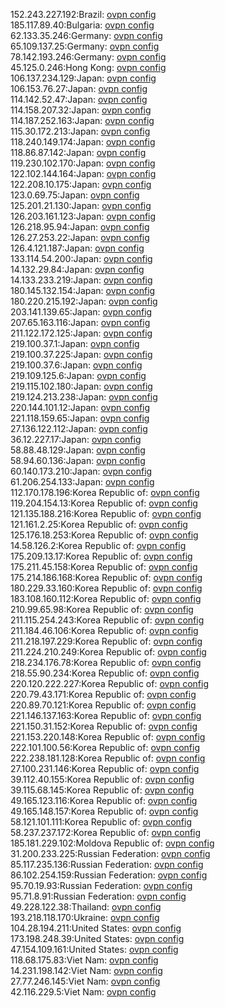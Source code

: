 152.243.227.192:Brazil: [ovpn config](vpn/152_243_227_192.ovpn)  
185.117.89.40:Bulgaria: [ovpn config](vpn/185_117_89_40.ovpn)  
62.133.35.246:Germany: [ovpn config](vpn/62_133_35_246.ovpn)  
65.109.137.25:Germany: [ovpn config](vpn/65_109_137_25.ovpn)  
78.142.193.246:Germany: [ovpn config](vpn/78_142_193_246.ovpn)  
45.125.0.246:Hong Kong: [ovpn config](vpn/45_125_0_246.ovpn)  
106.137.234.129:Japan: [ovpn config](vpn/106_137_234_129.ovpn)  
106.153.76.27:Japan: [ovpn config](vpn/106_153_76_27.ovpn)  
114.142.52.47:Japan: [ovpn config](vpn/114_142_52_47.ovpn)  
114.158.207.32:Japan: [ovpn config](vpn/114_158_207_32.ovpn)  
114.187.252.163:Japan: [ovpn config](vpn/114_187_252_163.ovpn)  
115.30.172.213:Japan: [ovpn config](vpn/115_30_172_213.ovpn)  
118.240.149.174:Japan: [ovpn config](vpn/118_240_149_174.ovpn)  
118.86.87.142:Japan: [ovpn config](vpn/118_86_87_142.ovpn)  
119.230.102.170:Japan: [ovpn config](vpn/119_230_102_170.ovpn)  
122.102.144.164:Japan: [ovpn config](vpn/122_102_144_164.ovpn)  
122.208.10.175:Japan: [ovpn config](vpn/122_208_10_175.ovpn)  
123.0.69.75:Japan: [ovpn config](vpn/123_0_69_75.ovpn)  
125.201.21.130:Japan: [ovpn config](vpn/125_201_21_130.ovpn)  
126.203.161.123:Japan: [ovpn config](vpn/126_203_161_123.ovpn)  
126.218.95.94:Japan: [ovpn config](vpn/126_218_95_94.ovpn)  
126.27.253.22:Japan: [ovpn config](vpn/126_27_253_22.ovpn)  
126.4.121.187:Japan: [ovpn config](vpn/126_4_121_187.ovpn)  
133.114.54.200:Japan: [ovpn config](vpn/133_114_54_200.ovpn)  
14.132.29.84:Japan: [ovpn config](vpn/14_132_29_84.ovpn)  
14.133.233.219:Japan: [ovpn config](vpn/14_133_233_219.ovpn)  
180.145.132.154:Japan: [ovpn config](vpn/180_145_132_154.ovpn)  
180.220.215.192:Japan: [ovpn config](vpn/180_220_215_192.ovpn)  
203.141.139.65:Japan: [ovpn config](vpn/203_141_139_65.ovpn)  
207.65.163.116:Japan: [ovpn config](vpn/207_65_163_116.ovpn)  
211.122.172.125:Japan: [ovpn config](vpn/211_122_172_125.ovpn)  
219.100.37.1:Japan: [ovpn config](vpn/219_100_37_1.ovpn)  
219.100.37.225:Japan: [ovpn config](vpn/219_100_37_225.ovpn)  
219.100.37.6:Japan: [ovpn config](vpn/219_100_37_6.ovpn)  
219.109.125.6:Japan: [ovpn config](vpn/219_109_125_6.ovpn)  
219.115.102.180:Japan: [ovpn config](vpn/219_115_102_180.ovpn)  
219.124.213.238:Japan: [ovpn config](vpn/219_124_213_238.ovpn)  
220.144.101.12:Japan: [ovpn config](vpn/220_144_101_12.ovpn)  
221.118.159.65:Japan: [ovpn config](vpn/221_118_159_65.ovpn)  
27.136.122.112:Japan: [ovpn config](vpn/27_136_122_112.ovpn)  
36.12.227.17:Japan: [ovpn config](vpn/36_12_227_17.ovpn)  
58.88.48.129:Japan: [ovpn config](vpn/58_88_48_129.ovpn)  
58.94.60.136:Japan: [ovpn config](vpn/58_94_60_136.ovpn)  
60.140.173.210:Japan: [ovpn config](vpn/60_140_173_210.ovpn)  
61.206.254.133:Japan: [ovpn config](vpn/61_206_254_133.ovpn)  
112.170.178.196:Korea Republic of: [ovpn config](vpn/112_170_178_196.ovpn)  
119.204.154.13:Korea Republic of: [ovpn config](vpn/119_204_154_13.ovpn)  
121.135.188.216:Korea Republic of: [ovpn config](vpn/121_135_188_216.ovpn)  
121.161.2.25:Korea Republic of: [ovpn config](vpn/121_161_2_25.ovpn)  
125.176.18.253:Korea Republic of: [ovpn config](vpn/125_176_18_253.ovpn)  
14.58.126.2:Korea Republic of: [ovpn config](vpn/14_58_126_2.ovpn)  
175.209.13.17:Korea Republic of: [ovpn config](vpn/175_209_13_17.ovpn)  
175.211.45.158:Korea Republic of: [ovpn config](vpn/175_211_45_158.ovpn)  
175.214.186.168:Korea Republic of: [ovpn config](vpn/175_214_186_168.ovpn)  
180.229.33.160:Korea Republic of: [ovpn config](vpn/180_229_33_160.ovpn)  
183.108.160.112:Korea Republic of: [ovpn config](vpn/183_108_160_112.ovpn)  
210.99.65.98:Korea Republic of: [ovpn config](vpn/210_99_65_98.ovpn)  
211.115.254.243:Korea Republic of: [ovpn config](vpn/211_115_254_243.ovpn)  
211.184.46.106:Korea Republic of: [ovpn config](vpn/211_184_46_106.ovpn)  
211.218.197.229:Korea Republic of: [ovpn config](vpn/211_218_197_229.ovpn)  
211.224.210.249:Korea Republic of: [ovpn config](vpn/211_224_210_249.ovpn)  
218.234.176.78:Korea Republic of: [ovpn config](vpn/218_234_176_78.ovpn)  
218.55.90.234:Korea Republic of: [ovpn config](vpn/218_55_90_234.ovpn)  
220.120.222.227:Korea Republic of: [ovpn config](vpn/220_120_222_227.ovpn)  
220.79.43.171:Korea Republic of: [ovpn config](vpn/220_79_43_171.ovpn)  
220.89.70.121:Korea Republic of: [ovpn config](vpn/220_89_70_121.ovpn)  
221.146.137.163:Korea Republic of: [ovpn config](vpn/221_146_137_163.ovpn)  
221.150.31.152:Korea Republic of: [ovpn config](vpn/221_150_31_152.ovpn)  
221.153.220.148:Korea Republic of: [ovpn config](vpn/221_153_220_148.ovpn)  
222.101.100.56:Korea Republic of: [ovpn config](vpn/222_101_100_56.ovpn)  
222.238.181.128:Korea Republic of: [ovpn config](vpn/222_238_181_128.ovpn)  
27.100.231.146:Korea Republic of: [ovpn config](vpn/27_100_231_146.ovpn)  
39.112.40.155:Korea Republic of: [ovpn config](vpn/39_112_40_155.ovpn)  
39.115.68.145:Korea Republic of: [ovpn config](vpn/39_115_68_145.ovpn)  
49.165.123.116:Korea Republic of: [ovpn config](vpn/49_165_123_116.ovpn)  
49.165.148.157:Korea Republic of: [ovpn config](vpn/49_165_148_157.ovpn)  
58.121.101.111:Korea Republic of: [ovpn config](vpn/58_121_101_111.ovpn)  
58.237.237.172:Korea Republic of: [ovpn config](vpn/58_237_237_172.ovpn)  
185.181.229.102:Moldova Republic of: [ovpn config](vpn/185_181_229_102.ovpn)  
31.200.233.225:Russian Federation: [ovpn config](vpn/31_200_233_225.ovpn)  
85.117.235.136:Russian Federation: [ovpn config](vpn/85_117_235_136.ovpn)  
86.102.254.159:Russian Federation: [ovpn config](vpn/86_102_254_159.ovpn)  
95.70.19.93:Russian Federation: [ovpn config](vpn/95_70_19_93.ovpn)  
95.71.8.91:Russian Federation: [ovpn config](vpn/95_71_8_91.ovpn)  
49.228.122.38:Thailand: [ovpn config](vpn/49_228_122_38.ovpn)  
193.218.118.170:Ukraine: [ovpn config](vpn/193_218_118_170.ovpn)  
104.28.194.211:United States: [ovpn config](vpn/104_28_194_211.ovpn)  
173.198.248.39:United States: [ovpn config](vpn/173_198_248_39.ovpn)  
47.154.109.161:United States: [ovpn config](vpn/47_154_109_161.ovpn)  
118.68.175.83:Viet Nam: [ovpn config](vpn/118_68_175_83.ovpn)  
14.231.198.142:Viet Nam: [ovpn config](vpn/14_231_198_142.ovpn)  
27.77.246.145:Viet Nam: [ovpn config](vpn/27_77_246_145.ovpn)  
42.116.229.5:Viet Nam: [ovpn config](vpn/42_116_229_5.ovpn)  
